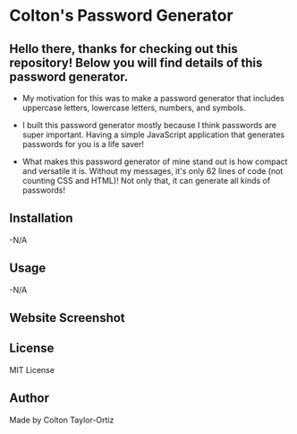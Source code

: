 # Colton's Password Generator

## 

## Hello there, thanks for checking out this repository! Below you will find details of this password generator.

- My motivation for this was to make a password generator that includes uppercase letters, lowercase letters, numbers, and symbols.

- I built this password generator mostly because I think passwords are super important. Having a simple JavaScript application that generates passwords for you is a life saver! 

- What makes this password generator of mine stand out is how compact and versatile it is. Without my messages, it's only 62 lines of code (not counting CSS and HTML)! Not only that, it can generate all kinds of passwords! 

## Installation 
-N/A

## Usage 
-N/A

## Website Screenshot


## License 
MIT License

## Author 
Made by Colton Taylor-Ortiz

